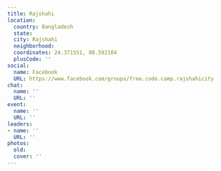 ```yaml
---
title: Rajshahi
location:
  country: Bangladesh
  state: 
  city: Rajshahi
  neighborhood: 
  coordinates: 24.371551, 88.592104
  plusCode: ''
social:
  name: Facebook
  URL: https://www.facebook.com/groups/free.code.camp.rajshahicity
chat:
  name: ''
  URL: ''
event:
  name: ''
  URL: ''
leaders:
- name: ''
  URL: ''
photos:
  old: 
  cover: ''
---
```

